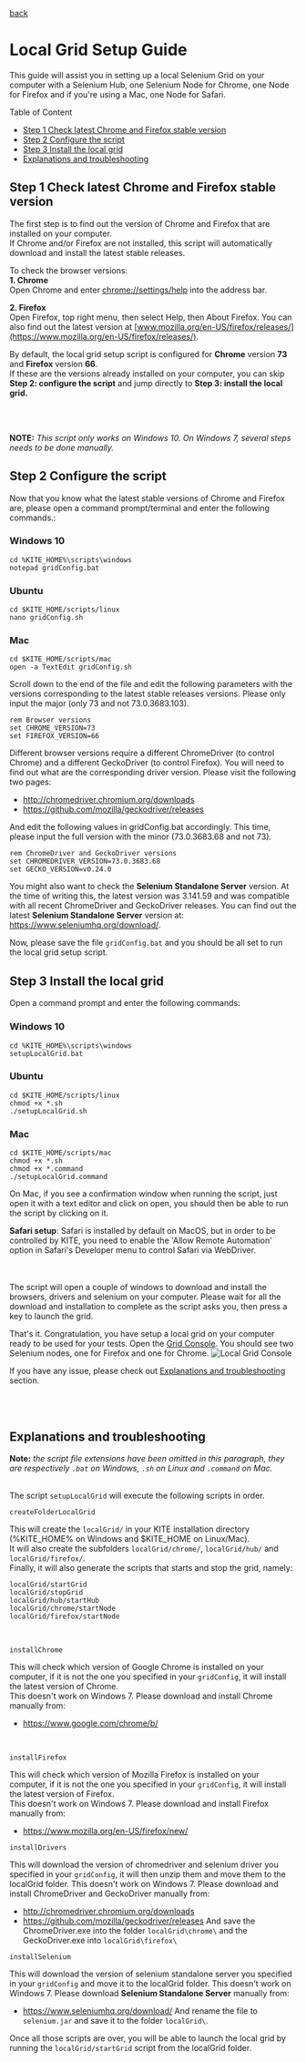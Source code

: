 [back](../README.md)

# Local Grid Setup Guide

This guide will assist you in setting up a local Selenium Grid on your computer with a Selenium Hub, one Selenium Node for
Chrome, one Node for Firefox and if you're using a Mac, one Node for Safari.

Table of Content  
- [Step 1 Check latest Chrome and Firefox stable version](#Step-1-Check-latest-Chrome-and-Firefox-stable-version)  
- [Step 2 Configure the script](#Step-2-Configure-the-script)  
- [Step 3 Install the local grid](#Step-3-Install-the-local-grid)  
- [Explanations and troubleshooting](#Explanations-and-troubleshooting)


## Step 1 Check latest Chrome and Firefox stable version

The first step is to find out the version of Chrome and Firefox that are installed on your computer.  
If Chrome and/or Firefox are not installed, this script will automatically download and install the latest stable releases. 

To check the browser versions:  
__1. Chrome__  
Open Chrome and enter <a href="chrome://settings/help" target="_blank">chrome://settings/help</a> into the address bar.
   
__2. Firefox__  
Open Firefox, top right menu, then select Help, then About Firefox. You can also find out the latest version
 at [www.mozilla.org/en-US/firefox/releases/](https://www.mozilla.org/en-US/firefox/releases/).


By default, the local grid setup script is configured for __Chrome__ version __73__ and __Firefox__ version __66__.  
If these are the versions already installed on your computer, you can skip __Step 2: configure the script__ and
 jump directly to __Step 3: install the local grid.__ 

&nbsp;    
&nbsp;  



__NOTE:__ _This script only works on Windows 10. On Windows 7, several steps needs to be done manually._ 

## Step 2 Configure the script

Now that you know what the latest stable versions of Chrome and Firefox are, please open a command prompt/terminal and enter the following commands.:
### Windows 10
```
cd %KITE_HOME%\scripts\windows
notepad gridConfig.bat
```  
### Ubuntu
```
cd $KITE_HOME/scripts/linux
nano gridConfig.sh
```  
### Mac
```
cd $KITE_HOME/scripts/mac
open -a TextEdit gridConfig.sh
```  


Scroll down to the end of the file and edit the following parameters with the versions corresponding to the latest stable releases versions.
 Please only input the major (only 73 and not 73.0.3683.103).
```
rem Browser versions
set CHROME_VERSION=73
set FIREFOX_VERSION=66
```

Different browser versions require a different ChromeDriver (to control Chrome) and a different GeckoDriver (to control Firefox).
You will need to find out what are the corresponding driver version. Please visit the following two pages:
* http://chromedriver.chromium.org/downloads
* https://github.com/mozilla/geckodriver/releases
 
 And edit the following values in gridConfig.bat accordingly. This time, please input the full version with the minor (73.0.3683.68 and not 73).
```
rem ChromeDriver and GeckoDriver versions
set CHROMEDRIVER_VERSION=73.0.3683.68
set GECKO_VERSION=v0.24.0
```

You might also want to check the __Selenium Standalone Server__ version. At the time of writing this, the latest version was 3.141.59 and was compatible with
all recent ChromeDriver and GeckoDriver releases. You can find out the latest __Selenium Standalone Server__ version at: https://www.seleniumhq.org/download/. 

Now, please save the file `gridConfig.bat` and you should be all set to run the local grid setup script.


## Step 3 Install the local grid

Open a command prompt and enter the following commands:

### Windows 10
```
cd %KITE_HOME%\scripts\windows
setupLocalGrid.bat
```  

### Ubuntu
```
cd $KITE_HOME/scripts/linux
chmod +x *.sh
./setupLocalGrid.sh
```  

### Mac
```
cd $KITE_HOME/scripts/mac
chmod +x *.sh
chmod +x *.command
./setupLocalGrid.command
```  
On Mac, if you see a confirmation window when running the script, just open it with a text editor and click on open, 
you should then be able to run the script by clicking on it.  

__Safari setup__: Safari is installed by default on MacOS, but in order to be controlled by KITE, you need to
 enable the 'Allow Remote Automation' option in Safari's Developer menu to control Safari via WebDriver.



&nbsp;    
&nbsp;  
The script will open a couple of windows to download and install the browsers, drivers and selenium on your computer.
Please wait for all the download and installation to complete as the script asks you, then press a key to launch the grid.  

That's it. Congratulation, you have setup a local grid on your computer ready to be used for your tests.
Open the [Grid Console](http://localhost:4444/grid/console). You should see two Selenium nodes, one for Firefox and one for Chrome.
![Local Grid Console](selenium_grid.png)  

If you have any issue, please check out [Explanations and troubleshooting](#Explanations-and-troubleshooting) section.


&nbsp;    
&nbsp;      
    

## Explanations and troubleshooting

__Note:__ _the script file extensions have been omitted in this paragraph, they are respectively `.bat` on Windows, `.sh` on Linux and `.command` on Mac._
  
&nbsp;    
The script `setupLocalGrid` will execute the following scripts in order.  

```
createFolderLocalGrid
```
This will create the `localGrid/` in your KITE installation directory (%KITE_HOME% on Windows and $KITE_HOME on Linux/Mac).  
It will also create the subfolders `localGrid/chrome/`, `localGrid/hub/` and `localGrid/firefox/`.  
Finally, it will also generate the scripts that starts and stop the grid, namely:
```
localGrid/startGrid
localGrid/stopGrid
localGrid/hub/startHub
localGrid/chrome/startNode
localGrid/firefox/startNode
```  
&nbsp;    
```
installChrome
```
This will check which version of Google Chrome is installed on your computer, if it is not the one you specified in your `gridConfig`, it will install the latest version of Chrome.  
This doesn't work on Windows 7. Please download and install Chrome manually from:
* https://www.google.com/chrome/b/

&nbsp;    
```
installFirefox
```
This will check which version of Mozilla Firefox is installed on your computer, if it is not the one you specified in your `gridConfig`, it will install the latest version of Firefox.  
This doesn't work on Windows 7. Please download and install Firefox manually from:
* https://www.mozilla.org/en-US/firefox/new/
&nbsp;    
```
installDrivers
```
This will download the version of chromedriver and selenium driver you specified in your `gridConfig`, it will then unzip them and move them to the localGrid folder.
This doesn't work on Windows 7. Please download and install ChromeDriver and GeckoDriver manually from:
* http://chromedriver.chromium.org/downloads
* https://github.com/mozilla/geckodriver/releases
And save the ChromeDriver.exe into the folder `localGrid\chrome\` and the GeckoDriver.exe into `localGrid\firefox\`
&nbsp;    
```
installSelenium
```
This will download the version of selenium standalone server you specified in your `gridConfig` and move it to the localGrid folder.
This doesn't work on Windows 7. Please download __Selenium Standalone Server__ manually from:
* https://www.seleniumhq.org/download/
And rename the file to `selenium.jar` and save it to the folder `localGrid\`.


Once all those scripts are over, you will be able to launch the local grid by running the `localGrid/startGrid` script from the localGrid folder.


